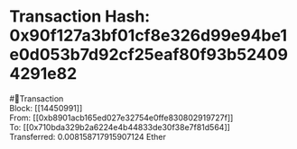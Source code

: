 
Transaction Hash: 0x90f127a3bf01cf8e326d99e94be1e0d053b7d92cf25eaf80f93b524094291e82
====================================================================================
  
#💸Transaction  
Block: [[14450991]]  
From: [[0xb8901acb165ed027e32754e0ffe830802919727f]]  
To: [[0x710bda329b2a6224e4b44833de30f38e7f81d564]]  
Transferred: 0.008158717915907124 Ether